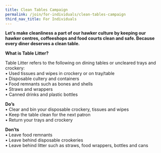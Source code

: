 ```yaml
---
title: Clean Tables Campaign
permalink: /join/for-individuals/clean-tables-campaign
third_nav_title: For Individuals
---
```


**Let’s make cleanliness a part of our hawker culture by keeping our hawker centres, coffeeshops and food courts clean and safe. Because every diner deserves a clean table.** <br>

**What is Table Litter?** <br>

Table Litter refers to the following on dining tables or uncleared trays and crockery:<br>
•	Used tissues and wipes in crockery or on tray/table <br> 
•	Disposable cultery and containers <br>
•	Food remnants such as bones and shells <br>
•	Straws and wrappers <br>
•	Canned drinks and plastic bottles <br>

**Do’s**<br>
•	Clear and bin your disposable crockery, tissues and wipes <br>
•	Keep the table clean for the next patron <br>
•	Return your trays and crockery <br>

**Don’ts**<br>
•	Leave food remnants<br>
•	Leave behind disposable crookeries<br>
•	Leave behind litter such as straws, food wrappers, bottles and cans<br>
